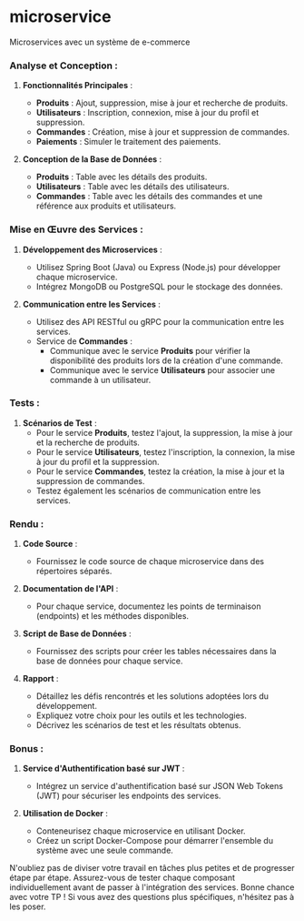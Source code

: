 # microservice
Microservices avec un système de e-commerce


### Analyse et Conception :

1. **Fonctionnalités Principales** :
    - **Produits** : Ajout, suppression, mise à jour et recherche de produits.
    - **Utilisateurs** : Inscription, connexion, mise à jour du profil et suppression.
    - **Commandes** : Création, mise à jour et suppression de commandes.
    - **Paiements** : Simuler le traitement des paiements.

2. **Conception de la Base de Données** :
    - **Produits** : Table avec les détails des produits.
    - **Utilisateurs** : Table avec les détails des utilisateurs.
    - **Commandes** : Table avec les détails des commandes et une référence aux produits et utilisateurs.

### Mise en Œuvre des Services :

1. **Développement des Microservices** :
    - Utilisez Spring Boot (Java) ou Express (Node.js) pour développer chaque microservice.
    - Intégrez MongoDB ou PostgreSQL pour le stockage des données.

2. **Communication entre les Services** :
    - Utilisez des API RESTful ou gRPC pour la communication entre les services.
    - Service de **Commandes** :
        - Communique avec le service **Produits** pour vérifier la disponibilité des produits lors de la création d'une commande.
        - Communique avec le service **Utilisateurs** pour associer une commande à un utilisateur.

### Tests :

1. **Scénarios de Test** :
    - Pour le service **Produits**, testez l'ajout, la suppression, la mise à jour et la recherche de produits.
    - Pour le service **Utilisateurs**, testez l'inscription, la connexion, la mise à jour du profil et la suppression.
    - Pour le service **Commandes**, testez la création, la mise à jour et la suppression de commandes.
    - Testez également les scénarios de communication entre les services.

### Rendu :

1. **Code Source** :
    - Fournissez le code source de chaque microservice dans des répertoires séparés.

2. **Documentation de l'API** :
    - Pour chaque service, documentez les points de terminaison (endpoints) et les méthodes disponibles.

3. **Script de Base de Données** :
    - Fournissez des scripts pour créer les tables nécessaires dans la base de données pour chaque service.

4. **Rapport** :
    - Détaillez les défis rencontrés et les solutions adoptées lors du développement.
    - Expliquez votre choix pour les outils et les technologies.
    - Décrivez les scénarios de test et les résultats obtenus.

### Bonus :

1. **Service d'Authentification basé sur JWT** :
    - Intégrez un service d'authentification basé sur JSON Web Tokens (JWT) pour sécuriser les endpoints des services.

2. **Utilisation de Docker** :
    - Conteneurisez chaque microservice en utilisant Docker.
    - Créez un script Docker-Compose pour démarrer l'ensemble du système avec une seule commande.

N'oubliez pas de diviser votre travail en tâches plus petites et de progresser étape par étape. Assurez-vous de tester chaque composant individuellement avant de passer à l'intégration des services. Bonne chance avec votre TP ! Si vous avez des questions plus spécifiques, n'hésitez pas à les poser.
